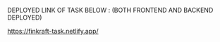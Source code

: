 DEPLOYED LINK OF TASK BELOW : (BOTH FRONTEND AND BACKEND DEPLOYED)

https://finkraft-task.netlify.app/
